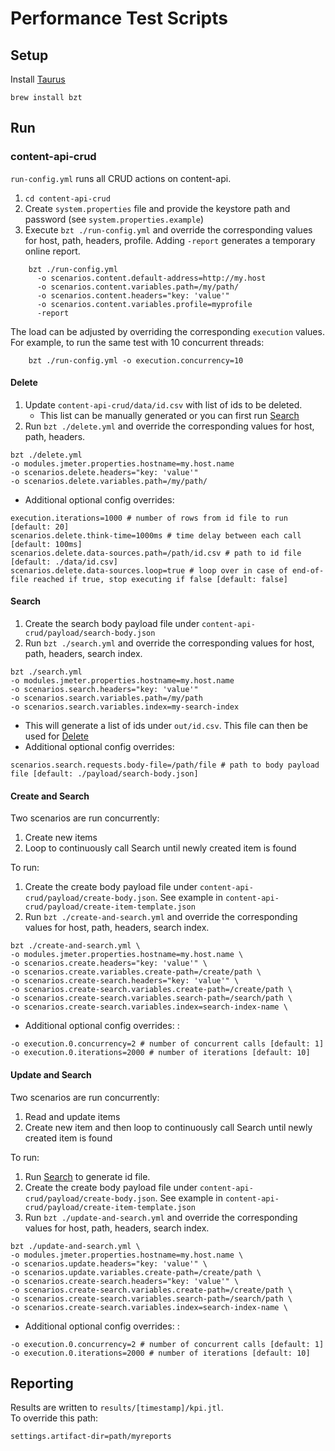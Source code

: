 
# Performance Test Scripts

## Setup 

Install [Taurus](https://gettaurus.org/docs/Installation/)
    
    brew install bzt

## Run

### content-api-crud

`run-config.yml` runs all CRUD actions on content-api.
1. `cd content-api-crud`
2. Create `system.properties` file and provide the keystore path and password (see `system.properties.example`)
3. Execute `bzt ./run-config.yml` and override the corresponding values for host, path, headers, profile. 
Adding `-report` generates a temporary online report.  
```
    bzt ./run-config.yml 
      -o scenarios.content.default-address=http://my.host
      -o scenarios.content.variables.path=/my/path/
      -o scenarios.content.headers="key: 'value'"
      -o scenarios.content.variables.profile=myprofile
      -report
```

The load can be adjusted by overriding the corresponding `execution` values. 
For example, to run the same test with 10 concurrent threads:
```
    bzt ./run-config.yml -o execution.concurrency=10
```

#### Delete

1. Update `content-api-crud/data/id.csv` with list of ids to be deleted. 
    * This list can be manually generated or you can first run [Search](#search)
1. Run `bzt ./delete.yml` and override the corresponding values for host, path, headers.
```
bzt ./delete.yml
-o modules.jmeter.properties.hostname=my.host.name
-o scenarios.delete.headers="key: 'value'"
-o scenarios.delete.variables.path=/my/path/
```
* Additional optional config overrides: 
```
execution.iterations=1000 # number of rows from id file to run [default: 20]
scenarios.delete.think-time=1000ms # time delay between each call [default: 100ms]
scenarios.delete.data-sources.path=/path/id.csv # path to id file [default: ./data/id.csv]
scenarios.delete.data-sources.loop=true # loop over in case of end-of-file reached if true, stop executing if false [default: false]
```

#### Search

1. Create the search body payload file under `content-api-crud/payload/search-body.json`
1. Run `bzt ./search.yml` and override the corresponding values for host, path, headers, search index.
```
bzt ./search.yml 
-o modules.jmeter.properties.hostname=my.host.name
-o scenarios.search.headers="key: 'value'"
-o scenarios.search.variables.path=/my/path
-o scenarios.search.variables.index=my-search-index
```
* This will generate a list of ids under `out/id.csv`. This file can then be used for [Delete](#delete)
* Additional optional config overrides: 
```
scenarios.search.requests.body-file=/path/file # path to body payload file [default: ./payload/search-body.json]
```

#### Create and Search

Two scenarios are run concurrently:
1. Create new items
2. Loop to continuously call Search until newly created item is found

To run: 
1. Create the create body payload file under `content-api-crud/payload/create-body.json`. 
See example in `content-api-crud/payload/create-item-template.json`
1. Run `bzt ./create-and-search.yml` and override the corresponding values for host, path, headers, search index.
```
bzt ./create-and-search.yml \
-o modules.jmeter.properties.hostname=my.host.name \
-o scenarios.create.headers="key: 'value'" \
-o scenarios.create.variables.create-path=/create/path \
-o scenarios.create-search.headers="key: 'value'" \
-o scenarios.create-search.variables.create-path=/create/path \
-o scenarios.create-search.variables.search-path=/search/path \
-o scenarios.create-search.variables.index=search-index-name \
```

* Additional optional config overrides: :
```
-o execution.0.concurrency=2 # number of concurrent calls [default: 1]
-o execution.0.iterations=2000 # number of iterations [default: 10]
```

#### Update and Search

Two scenarios are run concurrently:
1. Read and update items
2. Create new item and then loop to continuously call Search until newly created item is found

To run: 
1. Run [Search](#search) to generate id file. 
1. Create the create body payload file under `content-api-crud/payload/create-body.json`. 
See example in `content-api-crud/payload/create-item-template.json`
1. Run `bzt ./update-and-search.yml` and override the corresponding values for host, path, headers, search index.
```
bzt ./update-and-search.yml \
-o modules.jmeter.properties.hostname=my.host.name \
-o scenarios.update.headers="key: 'value'" \
-o scenarios.update.variables.create-path=/create/path \
-o scenarios.create-search.headers="key: 'value'" \
-o scenarios.create-search.variables.create-path=/create/path \
-o scenarios.create-search.variables.search-path=/search/path \
-o scenarios.create-search.variables.index=search-index-name \
```

* Additional optional config overrides: :
```
-o execution.0.concurrency=2 # number of concurrent calls [default: 1]
-o execution.0.iterations=2000 # number of iterations [default: 10]
```
## Reporting

Results are written to `results/[timestamp]/kpi.jtl`.  
To override this path:
```
settings.artifact-dir=path/myreports
```
